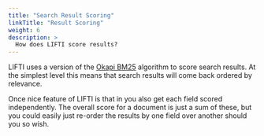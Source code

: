 ```yaml
---
title: "Search Result Scoring"
linkTitle: "Result Scoring"
weight: 6
description: >
  How does LIFTI score results?
---
```


LIFTI uses a version of the [Okapi BM25](https://en.wikipedia.org/wiki/Okapi_BM25) algorithm to score search results. At the simplest level this means that search results will come back ordered by relevance.

Once nice feature of LIFTI is that in you also get each field scored independently. The overall score for a document is just a sum of these, but you could easily just re-order the results by one field over another should you so wish.